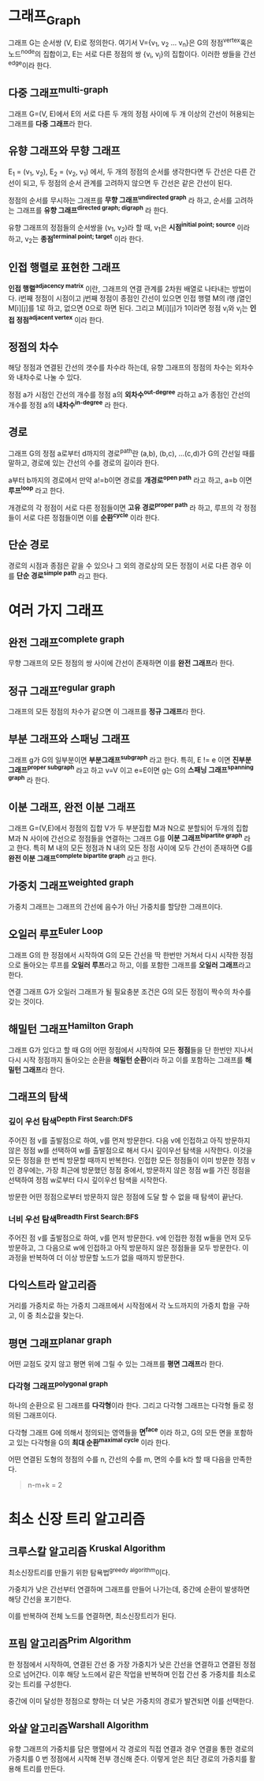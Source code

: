 # 그래프<sub>Graph</sub>
그래프 G는 순서쌍 (V, E)로 정의한다. 여기서 V={v<sub>1</sub>, v<sub>2</sub> ... v<sub>n</sub>}은 G의 정점<sup>vertex</sup>혹은 노드<sup>node</sup>의 집합이고, E는 서로 다른 정점의 쌍 {v<sub>i</sub>, v<sub>j</sub>}의 집합이다. 이러한 쌍들을 간선<sup>edge</sup>이라 한다.

## 다중 그래프<sup>multi-graph</sup>
그래프 G=(V, E)에서 E의 서로 다른 두 개의 정점 사이에 두 개 이상의 간선이 허용되는 그래프를 **다중 그래프**라 한다.

## 유향 그래프와 무향 그래프

E<sub>1</sub> = (v<sub>1</sub>, v<sub>2</sub>), E<sub>2</sub> = (v<sub>2</sub>, v<sub>1</sub>) 에서, 두 개의 정점의 순서를 생각한다면 두 간선은 다른 간선이 되고, 두 정점의 순서 관계를 고려하지 않으면 두 간선은 같은 간선이 된다.

정점의 순서를 무시하는 그래프를 **무향 그래프<sup>undirected graph</sup>** 라 하고, 순서를 고려하는 그래프를 **유향 그래프<sup>directed graph; digraph</sup>** 라 한다.

유향 그래프의 정점들의 순서쌍을 (v<sub>1</sub>, v<sub>2</sub>)라 할 때, v<sub>1</sub>은 **시점<sup>initial point; source</sup>** 이라 하고, v<sub>2</sub>는 **종점<sup>terminal point; target</sup>** 이라 한다.

## 인접 행렬로 표현한 그래프
**인접 행렬<sup>adjacency matrix</sup>** 이란, 그래프의 연결 관계를 2차원 배열로 나타내는 방법이다. i번째 정점이 시점이고 j번째 정점이 종점인 간선이 있으면 인접 행렬 M의 i행 j열인 M[i][j]를 1로 하고, 없으면 0으로 하면 된다. 그리고 M[i][j]가 1이라면 정점 v<sub>i</sub>와 v<sub>j</sub>는 **인접 정점<sup>adjacent vertex</sup>** 이라 한다.

## 정점의 차수
해당 정점과 연결된 간선의 갯수를 차수라 하는데, 유향 그래프의 정점의 차수는 외차수와 내차수로 나눌 수 있다.

정점 a가 시점인 간선의 개수를 정점 a의 **외차수<sup>out-degree</sup>** 라하고 a가 종점인 간선의 개수를 정점 a의 **내차수<sup>in-degree</sup>** 라 한다.

## 경로
그래프 G의 정점 a로부터 d까지의 경로<sup>path</sup>란 (a,b), (b,c), ...(c,d)가 G의 간선일 때를 말하고, 경로에 있는 간선의 수를 경로의 길이라 한다.

a부터 b까지의 경로에서 만약 a!=b이면 경로를 **개경로<sup>open path</sup>** 라고 하고, a=b 이면 **루프<sup>loop</sup>** 라고 한다.

개경로의 각 정점이 서로 다른 정점들이면 **고유 경로<sup>proper path</sup>** 라 하고, 루프의 각 정점들이 서로 다른 정점들이면 이를 **순환<sup>cycle</sup>** 이라 한다.

## 단순 경로
경로의 시점과 종점은 같을 수 있으나 그 외의 경로상의 모든 정점이 서로 다른 경우 이를 **단순 경로<sup>simple path</sup>** 라고 한다.

# 여러 가지 그래프
## 완전 그래프<sup>complete graph</sup>
무향 그래프의 모든 정점의 쌍 사이에 간선이 존재하면 이를 **완전 그래프**라 한다.

## 정규 그래프<sup>regular graph</sup>
그래프의 모든 정점의 차수가 같으면 이 그래프를 **정규 그래프**라 한다.

## 부분 그래프와 스패닝 그래프
그래프 g가 G의 일부분이면 **부분그래프<sup>subgraph</sup>** 라고 한다. 특히, E != e 이면 **진부분 그래프<sup>proper subgraph</sup>** 라고 하고 v=V 이고 e=E이면 g는 G의 **스패닝 그래프<sup>spanning graph</sup>** 라 한다.

## 이분 그래프, 완전 이분 그래프
그래프 G=(V,E)에서 정점의 집합 V가 두 부분집합 M과 N으로 분할되어 두개의 집합 M과 N 사이에 간선으로 정점들을 연결하는 그래프 G를 **이분 그래프<sup>bipartite graph</sup>** 라고 한다. 특히 M 내의 모든 정점과 N 내의 모든 정점 사이에 모두 간선이 존재하면 G를 **완전 이분 그래프<sup>complete bipartite graph</sup>** 라고 한다.

## 가중치 그래프<sup>weighted graph</sup>
가중치 그래프는 그래프의 간선에 음수가 아닌 가중치를 할당한 그래프이다.

## 오일러 루프<sup>Euler Loop</sup>
그래프 G의 한 정점에서 시작하여 G의 모든 간선을 딱 한번만 거쳐서 다시 시작한 정점으로 돌아오는 루프를 **오일러 루프**라고 하고, 이를 포함한 그래프를 **오일러 그래프**라고 한다.

연결 그래프 G가 오일러 그래프가 될 필요충분 조건은 G의 모든 정점이 짝수의 차수를 갖는 것이다.

## 해밀턴 그래프<sup>Hamilton Graph</sup>
그래프 G가 있다고 할 때 G의 어떤 정점에서 시작하여 모든 **정점**들을 단 한번만 지나서 다시 시작 정점까지 돌아오는 순환을 **해밀턴 순환**이라 하고 이를 포함하는 그래프를 **해밀턴 그래프**라 한다.

## 그래프의 탐색
### 깊이 우선 탐색<sup>Depth First Search:DFS</sup>
주어진 점 v를 출발점으로 하여, v를 먼저 방문한다. 다음 v에 인접하고 아직 방문하지 않은 정점 w를 선택하여 w를 출발점으로 해서 다시 깊이우선 탐색을 시작한다. 이것을 모든 정점을 한 번씩 방문할 때까지 반복한다. 인접한 모든 정점들이 이미 방문한 정점 v인 경우에는, 가장 최근에 방문했던 정점 중에서, 방문하지 않은 정점 w를 가진 정점을 선택하여 정점 w로부터 다시 깊이우선 탐색을 시작한다.

방문한 어떤 정점으로부터 방문하지 않은 정점에 도달 할 수 없을 때 탐색이 끝난다.

### 너비 우선 탐색<sup>Breadth First Search:BFS</sup>
주어진 점 v를 출발점으로 하여, v를 먼저 방문한다. v에 인접한 정점 w들을 먼저 모두 방문하고, 그 다음으로 w에 인접하고 아직 방문하지 않은 정점들을 모두 방문한다. 이 과정을 반복하여 더 이상 방문할 노드가 없을 때까지 방문한다.

## 다익스트라 알고리즘
거리를 가중치로 하는 가중치 그래프에서 시작점에서 각 노드까지의 가중치 합을 구하고, 이 중 최소값을 찾는다.

## 평면 그래프<sup>planar graph</sup>
어떤 교점도 갖지 않고 평면 위에 그릴 수 있는 그래프를 **평면 그래프**라 한다.

### 다각형 그래프<sup>polygonal graph</sup>
하나의 순환으로 된 그래프를 **다각형**이라 한다. 그리고 다각형 그래프는 다각형 들로 정의된 그래프이다.

다각형 그래프 G에 의해서 정의되는 영역들을 **면<sup>face</sup>** 이라 하고, G의 모든 면을 포함하고 있는 다각형을 G의 **최대 순환<sup>maximal cycle</sup>** 이라 한다.

어떤 연결된 도형의 정점의 수를 n, 간선의 수를 m, 면의 수를 k라 할 때 다음을 만족한다.
>n-m+k = 2

# 최소 신장 트리 알고리즘
## 크루스칼 알고리즘 <sup>Kruskal Algorithm</sup>
최소신장트리를 만들기 위한 탐욕법<sup>greedy algorithm</sup>이다.

가중치가 낮은 간선부터 연결하며 그래프를 만들어 나가는데, 중간에 순환이 발생하면 해당 간선을 포기한다.

이를 반복하여 전체 노드를 연결하면, 최소신장트리가 된다.

## 프림 알고리즘<sup>Prim Algorithm</sup>
한 정점에서 시작하여, 연결된 간선 중 가장 가중치가 낮은 간선을 연결하고 연결된 정점으로 넘어간다. 이후 해당 노드에서 같은 작업을 반복하며 인접 간선 중 가중치를 최소로 갖는 트리를 구성한다.

중간에 이미 달성한 정점으로 향하는 더 낮은 가중치의 경로가 발견되면 이를 선택한다.

## 와샬 알고리즘<sup>Warshall Algorithm</sup>
유향 그래프의 가중치를 담은 행렬에서 각 경로의 직접 연결과 경우 연결을 통한 경로의 가중치를 0 번 정점에서 시작해 전부 갱신해 준다. 이렇게 얻은 최단 경로의 가중치를 활용해 트리를 만든다.
